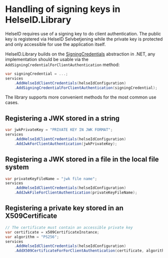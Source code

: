 # Handling of signing keys in HelseID.Library
HelseID requires use of a signing key to do client authentication. The public key is registered via HelseID Selvbetjening while the private key is protected and only accessible for use the application itself.

HelseID.Library builds on the [SigningCredentials](https://learn.microsoft.com/en-us/dotnet/api/microsoft.identitymodel.tokens.signingcredentials) abstraction in .NET, any implementation should be usable via the `AddSigningCredentialForClientAuthentication` method:

```csharp
var signingCredential = ...;
services 
    .AddHelseIdClientCredentials(helseIdConfiguration)
    .AddSigningCredentialForClientAuthentication(signingCredential);
```

The library supports more convenient methods for the most common use cases.

## Registering a JWK stored in a string

```csharp
var jwkPrivateKey = "PRIVATE KEY IN JWK FORMAT";
services 
    .AddHelseIdClientCredentials(helseIdConfiguration)
    .AddJwkForClientAuthentication(jwkPrivateKey);
```


## Registering a JWK stored in a file in the local file system

```csharp
var privateKeyFileName = "jwk file name";
services 
    .AddHelseIdClientCredentials(helseIdConfiguration)
    .AddJwkFileForClientAuthentication(privateKeyFileName);
```


## Registering a private key stored in an X509Certificate

```csharp
// The certificate must contain an accessible private key
var certificate = x509CertificateInstance;
var algorithm = "PS256";
services 
    .AddHelseIdClientCredentials(helseIdConfiguration)
    .AddX509CertificateForForClientAuthentication(certificate, algorithm);
```




